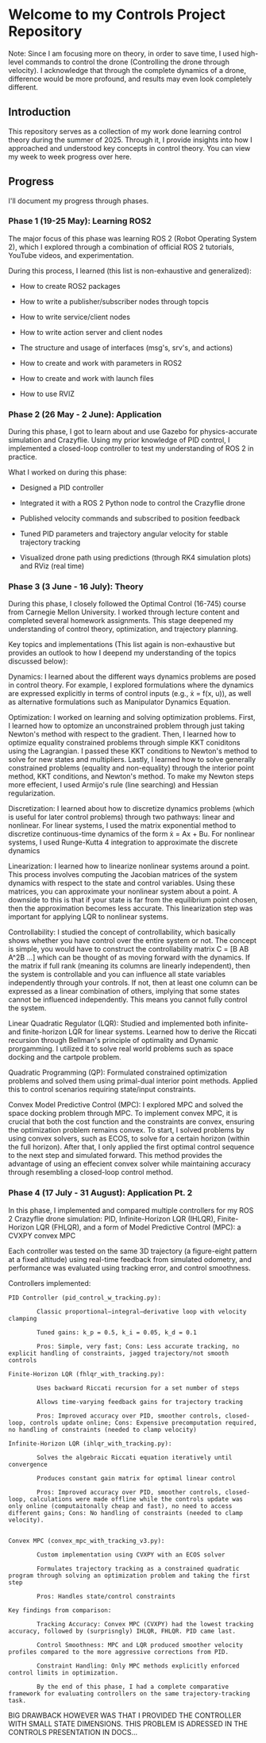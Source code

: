 # Welcome to my Controls Project Repository

Note: Since I am focusing more on theory, in order to save time, I used high-level commands to control the drone (Controlling the drone through velocity). I acknowledge that through the complete dynamics of a drone, difference would be more profound, and results may even look completely different.

## Introduction
This repository serves as a collection of my work done learning control theory during the summer of 2025. Through it, I provide insights into how I approached and understood key concepts in control theory. You can view my week to week progress over here.

## Progress
I'll document my progress through phases.

### Phase 1 (19-25 May): Learning ROS2
The major focus of this phase was learning ROS 2 (Robot Operating System 2), which I explored through a combination of official ROS 2 tutorials, YouTube videos, and  experimentation.

During this process, I learned (this list is non-exhaustive and generalized):

- How to create ROS2 packages

- How to write a publisher/subscriber nodes through topcis

- How to write service/client nodes

- How to write action server and client nodes

- The structure and usage of interfaces (msg's, srv's, and actions)

- How to create and work with parameters in ROS2

- How to create and work with launch files

- How to use RVIZ

### Phase 2 (26 May - 2 June): Application
During this phase, I got to learn about and use Gazebo for physics-accurate simulation and Crazyflie. Using my prior knowledge of PID control, I implemented a closed-loop controller to test my understanding of ROS 2 in practice.

What I worked on during this phase:

- Designed a PID controller

- Integrated it with a ROS 2 Python node to control the Crazyflie drone

- Published velocity commands and subscribed to position feedback

- Tuned PID parameters and trajectory angular velocity for stable trajectory tracking

- Visualized drone path using predictions (through RK4 simulation plots) and RViz (real time)

### Phase 3 (3 June - 16 July): Theory
During this phase, I closely followed the Optimal Control (16-745) course from Carnegie Mellon University. I worked through lecture content and completed several homework assignments. This stage deepened my understanding of control theory, optimization, and trajectory planning.

Key topics and implementations (This list again is non-exhaustive but provides an outlook to how I deepend my understanding of the topics discussed below):

Dynamics:
I learned about the different ways dynamics problems are posed in control theory. For example, I explored formulations where the dynamics are expressed explicitly in terms of control inputs (e.g., ẋ = f(x, u)), as well as alternative formulations such as Manipulator Dynamics Equation.

Optimization:
I worked on learning and solving optimization problems. First, I learned how to optomize an unconstrained problem through just taking Newton's method with respect to the gradient. Then, I learned how to optimize equality constrained problems through simple KKT coniditons using the Lagrangian. I passed these KKT conditions to Newton's method to solve for new states and multipliers. Lastly, I learned how to solve generally constrained problems (equality and non-equality) through the interior point method, KKT conditions, and Newton's method. To make my Newton steps more effecient, I used Armijo's rule (line searching) and Hessian regularization.

Discretization: 
I learned about how to discretize dynamics problems (which is useful for later control problems) through two pathways: linear and nonlinear. For linear systems, I used the matrix exponential method to discretize continuous-time dynamics of the form ẋ = Ax + Bu. For nonlinear systems, I used Runge-Kutta 4 integration to approximate the discrete dynamics

Linearization:
I learned how to linearize nonlinear systems around a point. This process involves computing the Jacobian matrices of the system dynamics with respect to the state and control variables. Using these matrices, you can approximate your nonlinear system about a point. A downside to this is that if your state is far from the equilibrium point chosen, then the approximation becomes less accurate. This linearization step was important for applying LQR to nonlinear systems.

Controllability:
I studied the concept of controllability, which basically shows whether you have control over the entire system or not. The concept is simple, you would have to construct the controllability matrix C = [B AB A^2B ...] which can be thought of as moving forward with the dynamics. If the matrix if full rank (meaning its columns are linearly independent), then the system is controllable and you can influence all state variables independently through your controls. If not, then at least one column can be expressed as a linear combination of others, implying that some states cannot be influenced independently. This means you cannot fully control the system.

Linear Quadratic Regulator (LQR):
Studied and implemented both infinite- and finite-horizon LQR for linear systems. Learned how to derive the Riccati recursion through Bellman's principle  of optimality and Dynamic prorgamming. I utilized it to solve real world problems such as space docking and the cartpole problem.

Quadratic Programming (QP):
Formulated constrained optimization problems and solved them using primal-dual interior point methods. Applied this to control scenarios requiring state/input constraints.

Convex Model Predictive Control (MPC):
I explored MPC and solved the space docking problem through MPC. To implement convex MPC, it is crucial that both the cost function and the constraints are convex, ensuring the optimization problem remains convex. To start, I solved problems by using convex solvers, such as ECOS, to solve for a certain horizon (within the full horizon). After that, I only applied the first optimal control sequence to the next step and simulated forward. This method provides the advantage of using an effecient convex solver while maintaining accuracy through resembling a closed-loop control method. 

### Phase 4 (17 July - 31 August): Application Pt. 2
In this phase, I implemented and compared multiple controllers for my ROS 2 Crazyflie drone simulation: PID, Infinite-Horizon LQR (IHLQR), Finite-Horizon LQR (FHLQR), and a form of Model Predictive Control (MPC): a CVXPY convex MPC 

Each controller was tested on the same 3D trajectory (a figure-eight pattern at a fixed altitude) using real-time feedback from simulated odometry, and performance was evaluated using tracking error, and control smoothness.


Controllers implemented:

    PID Controller (pid_control_w_tracking.py):

            Classic proportional–integral–derivative loop with velocity clamping

            Tuned gains: k_p = 0.5, k_i = 0.05, k_d = 0.1

            Pros: Simple, very fast; Cons: Less accurate tracking, no explicit handling of constraints, jagged trajectory/not smooth controls

    Finite-Horizon LQR (fhlqr_with_tracking.py):

            Uses backward Riccati recursion for a set number of steps

            Allows time-varying feedback gains for trajectory tracking

            Pros: Improved accuracy over PID, smoother controls, closed-loop, controls update online; Cons: Expensive precomputation required, no handling of constraints (needed to clamp velocity)

    Infinite-Horizon LQR (ihlqr_with_tracking.py):

            Solves the algebraic Riccati equation iteratively until convergence

            Produces constant gain matrix for optimal linear control

            Pros: Improved accuracy over PID, smoother controls, closed-loop, calculations were made offline while the controls update was only online (computaitonally cheap and fast), no need to access different gains; Cons: No handling of constraints (needed to clamp velocity).


    Convex MPC (convex_mpc_with_tracking_v3.py):

            Custom implementation using CVXPY with an ECOS solver

            Formulates trajectory tracking as a constrained quadratic program through solving an optimization problem and taking the first step

            Pros: Handles state/control constraints

    Key findings from comparison:

            Tracking Accuracy: Convex MPC (CVXPY) had the lowest tracking accuracy, followed by (surprisngly) IHLQR, FHLQR. PID came last.

            Control Smoothness: MPC and LQR produced smoother velocity profiles compared to the more aggressive corrections from PID.

            Constraint Handling: Only MPC methods explicitly enforced control limits in optimization.

            By the end of this phase, I had a complete comparative framework for evaluating controllers on the same trajectory-tracking task.

BIG DRAWBACK HOWEVER WAS THAT I PROVIDED THE CONTROLLER WITH SMALL STATE DIMENSIONS. THIS PROBLEM IS ADRESSED IN THE CONTROLS PRESENTATION IN DOCS...
        
